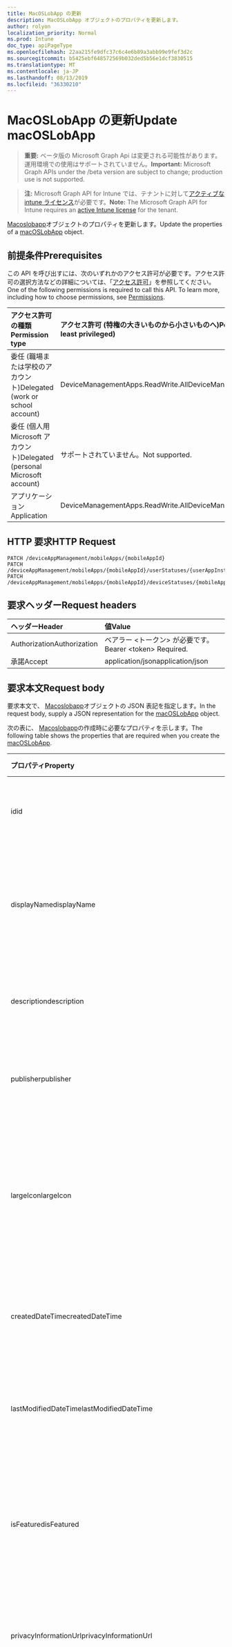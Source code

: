 ```yaml
---
title: MacOSLobApp の更新
description: MacOSLobApp オブジェクトのプロパティを更新します。
author: rolyon
localization_priority: Normal
ms.prod: Intune
doc_type: apiPageType
ms.openlocfilehash: 22aa215fe9dfc37c6c4e6b89a3abb99e9fef3d2c
ms.sourcegitcommit: b5425ebf648572569b032ded5b56e1dcf3830515
ms.translationtype: MT
ms.contentlocale: ja-JP
ms.lasthandoff: 08/13/2019
ms.locfileid: "36330210"
---
```

# <a name="update-macoslobapp"></a><span data-ttu-id="33e81-103">MacOSLobApp の更新</span><span class="sxs-lookup"><span data-stu-id="33e81-103">Update macOSLobApp</span></span>

> <span data-ttu-id="33e81-104">**重要:** ベータ版の Microsoft Graph Api は変更される可能性があります。運用環境での使用はサポートされていません。</span><span class="sxs-lookup"><span data-stu-id="33e81-104">**Important:** Microsoft Graph APIs under the /beta version are subject to change; production use is not supported.</span></span>

> <span data-ttu-id="33e81-105">**注:** Microsoft Graph API for Intune では、テナントに対して[アクティブな intune ライセンス](https://go.microsoft.com/fwlink/?linkid=839381)が必要です。</span><span class="sxs-lookup"><span data-stu-id="33e81-105">**Note:** The Microsoft Graph API for Intune requires an [active Intune license](https://go.microsoft.com/fwlink/?linkid=839381) for the tenant.</span></span>

<span data-ttu-id="33e81-106">[Macoslobapp](../resources/intune-apps-macoslobapp.md)オブジェクトのプロパティを更新します。</span><span class="sxs-lookup"><span data-stu-id="33e81-106">Update the properties of a [macOSLobApp](../resources/intune-apps-macoslobapp.md) object.</span></span>

## <a name="prerequisites"></a><span data-ttu-id="33e81-107">前提条件</span><span class="sxs-lookup"><span data-stu-id="33e81-107">Prerequisites</span></span>
<span data-ttu-id="33e81-p101">この API を呼び出すには、次のいずれかのアクセス許可が必要です。アクセス許可の選択方法などの詳細については、「[アクセス許可](/graph/permissions-reference)」を参照してください。</span><span class="sxs-lookup"><span data-stu-id="33e81-p101">One of the following permissions is required to call this API. To learn more, including how to choose permissions, see [Permissions](/graph/permissions-reference).</span></span>

|<span data-ttu-id="33e81-110">アクセス許可の種類</span><span class="sxs-lookup"><span data-stu-id="33e81-110">Permission type</span></span>|<span data-ttu-id="33e81-111">アクセス許可 (特権の大きいものから小さいものへ)</span><span class="sxs-lookup"><span data-stu-id="33e81-111">Permissions (from most to least privileged)</span></span>|
|:---|:---|
|<span data-ttu-id="33e81-112">委任 (職場または学校のアカウント)</span><span class="sxs-lookup"><span data-stu-id="33e81-112">Delegated (work or school account)</span></span>|<span data-ttu-id="33e81-113">DeviceManagementApps.ReadWrite.All</span><span class="sxs-lookup"><span data-stu-id="33e81-113">DeviceManagementApps.ReadWrite.All</span></span>|
|<span data-ttu-id="33e81-114">委任 (個人用 Microsoft アカウント)</span><span class="sxs-lookup"><span data-stu-id="33e81-114">Delegated (personal Microsoft account)</span></span>|<span data-ttu-id="33e81-115">サポートされていません。</span><span class="sxs-lookup"><span data-stu-id="33e81-115">Not supported.</span></span>|
|<span data-ttu-id="33e81-116">アプリケーション</span><span class="sxs-lookup"><span data-stu-id="33e81-116">Application</span></span>|<span data-ttu-id="33e81-117">DeviceManagementApps.ReadWrite.All</span><span class="sxs-lookup"><span data-stu-id="33e81-117">DeviceManagementApps.ReadWrite.All</span></span>|

## <a name="http-request"></a><span data-ttu-id="33e81-118">HTTP 要求</span><span class="sxs-lookup"><span data-stu-id="33e81-118">HTTP Request</span></span>
<!-- {
  "blockType": "ignored"
}
-->
``` http
PATCH /deviceAppManagement/mobileApps/{mobileAppId}
PATCH /deviceAppManagement/mobileApps/{mobileAppId}/userStatuses/{userAppInstallStatusId}/app
PATCH /deviceAppManagement/mobileApps/{mobileAppId}/deviceStatuses/{mobileAppInstallStatusId}/app
```

## <a name="request-headers"></a><span data-ttu-id="33e81-119">要求ヘッダー</span><span class="sxs-lookup"><span data-stu-id="33e81-119">Request headers</span></span>
|<span data-ttu-id="33e81-120">ヘッダー</span><span class="sxs-lookup"><span data-stu-id="33e81-120">Header</span></span>|<span data-ttu-id="33e81-121">値</span><span class="sxs-lookup"><span data-stu-id="33e81-121">Value</span></span>|
|:---|:---|
|<span data-ttu-id="33e81-122">Authorization</span><span class="sxs-lookup"><span data-stu-id="33e81-122">Authorization</span></span>|<span data-ttu-id="33e81-123">ベアラー &lt;トークン&gt; が必要です。</span><span class="sxs-lookup"><span data-stu-id="33e81-123">Bearer &lt;token&gt; Required.</span></span>|
|<span data-ttu-id="33e81-124">承諾</span><span class="sxs-lookup"><span data-stu-id="33e81-124">Accept</span></span>|<span data-ttu-id="33e81-125">application/json</span><span class="sxs-lookup"><span data-stu-id="33e81-125">application/json</span></span>|

## <a name="request-body"></a><span data-ttu-id="33e81-126">要求本文</span><span class="sxs-lookup"><span data-stu-id="33e81-126">Request body</span></span>
<span data-ttu-id="33e81-127">要求本文で、 [Macoslobapp](../resources/intune-apps-macoslobapp.md)オブジェクトの JSON 表記を指定します。</span><span class="sxs-lookup"><span data-stu-id="33e81-127">In the request body, supply a JSON representation for the [macOSLobApp](../resources/intune-apps-macoslobapp.md) object.</span></span>

<span data-ttu-id="33e81-128">次の表に、 [Macoslobapp](../resources/intune-apps-macoslobapp.md)の作成時に必要なプロパティを示します。</span><span class="sxs-lookup"><span data-stu-id="33e81-128">The following table shows the properties that are required when you create the [macOSLobApp](../resources/intune-apps-macoslobapp.md).</span></span>

|<span data-ttu-id="33e81-129">プロパティ</span><span class="sxs-lookup"><span data-stu-id="33e81-129">Property</span></span>|<span data-ttu-id="33e81-130">型</span><span class="sxs-lookup"><span data-stu-id="33e81-130">Type</span></span>|<span data-ttu-id="33e81-131">説明</span><span class="sxs-lookup"><span data-stu-id="33e81-131">Description</span></span>|
|:---|:---|:---|
|<span data-ttu-id="33e81-132">id</span><span class="sxs-lookup"><span data-stu-id="33e81-132">id</span></span>|<span data-ttu-id="33e81-133">文字列</span><span class="sxs-lookup"><span data-stu-id="33e81-133">String</span></span>|<span data-ttu-id="33e81-134">エンティティのキー。</span><span class="sxs-lookup"><span data-stu-id="33e81-134">Key of the entity.</span></span> <span data-ttu-id="33e81-135">[mobileApp](../resources/intune-apps-mobileapp.md) から継承します</span><span class="sxs-lookup"><span data-stu-id="33e81-135">Inherited from [mobileApp](../resources/intune-apps-mobileapp.md)</span></span>|
|<span data-ttu-id="33e81-136">displayName</span><span class="sxs-lookup"><span data-stu-id="33e81-136">displayName</span></span>|<span data-ttu-id="33e81-137">文字列</span><span class="sxs-lookup"><span data-stu-id="33e81-137">String</span></span>|<span data-ttu-id="33e81-138">管理者が提供またはインポートしたアプリのタイトル。</span><span class="sxs-lookup"><span data-stu-id="33e81-138">The admin provided or imported title of the app.</span></span> <span data-ttu-id="33e81-139">[mobileApp](../resources/intune-apps-mobileapp.md) から継承します</span><span class="sxs-lookup"><span data-stu-id="33e81-139">Inherited from [mobileApp](../resources/intune-apps-mobileapp.md)</span></span>|
|<span data-ttu-id="33e81-140">description</span><span class="sxs-lookup"><span data-stu-id="33e81-140">description</span></span>|<span data-ttu-id="33e81-141">String</span><span class="sxs-lookup"><span data-stu-id="33e81-141">String</span></span>|<span data-ttu-id="33e81-142">アプリの説明。</span><span class="sxs-lookup"><span data-stu-id="33e81-142">The description of the app.</span></span> <span data-ttu-id="33e81-143">[mobileApp](../resources/intune-apps-mobileapp.md) から継承します</span><span class="sxs-lookup"><span data-stu-id="33e81-143">Inherited from [mobileApp](../resources/intune-apps-mobileapp.md)</span></span>|
|<span data-ttu-id="33e81-144">publisher</span><span class="sxs-lookup"><span data-stu-id="33e81-144">publisher</span></span>|<span data-ttu-id="33e81-145">String</span><span class="sxs-lookup"><span data-stu-id="33e81-145">String</span></span>|<span data-ttu-id="33e81-146">アプリの発行元。</span><span class="sxs-lookup"><span data-stu-id="33e81-146">The publisher of the app.</span></span> <span data-ttu-id="33e81-147">[mobileApp](../resources/intune-apps-mobileapp.md) から継承します</span><span class="sxs-lookup"><span data-stu-id="33e81-147">Inherited from [mobileApp](../resources/intune-apps-mobileapp.md)</span></span>|
|<span data-ttu-id="33e81-148">largeIcon</span><span class="sxs-lookup"><span data-stu-id="33e81-148">largeIcon</span></span>|[<span data-ttu-id="33e81-149">mimeContent</span><span class="sxs-lookup"><span data-stu-id="33e81-149">mimeContent</span></span>](../resources/intune-shared-mimecontent.md)|<span data-ttu-id="33e81-150">アプリの詳細に表示され、アイコンのアップロードに使用される大きいアイコン。</span><span class="sxs-lookup"><span data-stu-id="33e81-150">The large icon, to be displayed in the app details and used for upload of the icon.</span></span> <span data-ttu-id="33e81-151">[mobileApp](../resources/intune-apps-mobileapp.md) から継承します</span><span class="sxs-lookup"><span data-stu-id="33e81-151">Inherited from [mobileApp](../resources/intune-apps-mobileapp.md)</span></span>|
|<span data-ttu-id="33e81-152">createdDateTime</span><span class="sxs-lookup"><span data-stu-id="33e81-152">createdDateTime</span></span>|<span data-ttu-id="33e81-153">DateTimeOffset</span><span class="sxs-lookup"><span data-stu-id="33e81-153">DateTimeOffset</span></span>|<span data-ttu-id="33e81-154">アプリが作成された日時。</span><span class="sxs-lookup"><span data-stu-id="33e81-154">The date and time the app was created.</span></span> <span data-ttu-id="33e81-155">[mobileApp](../resources/intune-apps-mobileapp.md) から継承します</span><span class="sxs-lookup"><span data-stu-id="33e81-155">Inherited from [mobileApp](../resources/intune-apps-mobileapp.md)</span></span>|
|<span data-ttu-id="33e81-156">lastModifiedDateTime</span><span class="sxs-lookup"><span data-stu-id="33e81-156">lastModifiedDateTime</span></span>|<span data-ttu-id="33e81-157">DateTimeOffset</span><span class="sxs-lookup"><span data-stu-id="33e81-157">DateTimeOffset</span></span>|<span data-ttu-id="33e81-158">アプリが最後に変更された日時。</span><span class="sxs-lookup"><span data-stu-id="33e81-158">The date and time the app was last modified.</span></span> <span data-ttu-id="33e81-159">[mobileApp](../resources/intune-apps-mobileapp.md) から継承します</span><span class="sxs-lookup"><span data-stu-id="33e81-159">Inherited from [mobileApp](../resources/intune-apps-mobileapp.md)</span></span>|
|<span data-ttu-id="33e81-160">isFeatured</span><span class="sxs-lookup"><span data-stu-id="33e81-160">isFeatured</span></span>|<span data-ttu-id="33e81-161">Boolean</span><span class="sxs-lookup"><span data-stu-id="33e81-161">Boolean</span></span>|<span data-ttu-id="33e81-162">アプリが管理者のおすすめとしてマークされたかどうかを示す値。[mobileApp](../resources/intune-apps-mobileapp.md) から継承します</span><span class="sxs-lookup"><span data-stu-id="33e81-162">The value indicating whether the app is marked as featured by the admin. Inherited from [mobileApp](../resources/intune-apps-mobileapp.md)</span></span>|
|<span data-ttu-id="33e81-163">privacyInformationUrl</span><span class="sxs-lookup"><span data-stu-id="33e81-163">privacyInformationUrl</span></span>|<span data-ttu-id="33e81-164">String</span><span class="sxs-lookup"><span data-stu-id="33e81-164">String</span></span>|<span data-ttu-id="33e81-165">プライバシーに関する声明の URL。</span><span class="sxs-lookup"><span data-stu-id="33e81-165">The privacy statement Url.</span></span> <span data-ttu-id="33e81-166">[mobileApp](../resources/intune-apps-mobileapp.md) から継承します</span><span class="sxs-lookup"><span data-stu-id="33e81-166">Inherited from [mobileApp](../resources/intune-apps-mobileapp.md)</span></span>|
|<span data-ttu-id="33e81-167">informationUrl</span><span class="sxs-lookup"><span data-stu-id="33e81-167">informationUrl</span></span>|<span data-ttu-id="33e81-168">String</span><span class="sxs-lookup"><span data-stu-id="33e81-168">String</span></span>|<span data-ttu-id="33e81-169">詳細情報の URL。</span><span class="sxs-lookup"><span data-stu-id="33e81-169">The more information Url.</span></span> <span data-ttu-id="33e81-170">[mobileApp](../resources/intune-apps-mobileapp.md) から継承します</span><span class="sxs-lookup"><span data-stu-id="33e81-170">Inherited from [mobileApp](../resources/intune-apps-mobileapp.md)</span></span>|
|<span data-ttu-id="33e81-171">owner</span><span class="sxs-lookup"><span data-stu-id="33e81-171">owner</span></span>|<span data-ttu-id="33e81-172">String</span><span class="sxs-lookup"><span data-stu-id="33e81-172">String</span></span>|<span data-ttu-id="33e81-173">アプリの所有者。</span><span class="sxs-lookup"><span data-stu-id="33e81-173">The owner of the app.</span></span> <span data-ttu-id="33e81-174">[mobileApp](../resources/intune-apps-mobileapp.md) から継承します</span><span class="sxs-lookup"><span data-stu-id="33e81-174">Inherited from [mobileApp](../resources/intune-apps-mobileapp.md)</span></span>|
|<span data-ttu-id="33e81-175">developer</span><span class="sxs-lookup"><span data-stu-id="33e81-175">developer</span></span>|<span data-ttu-id="33e81-176">String</span><span class="sxs-lookup"><span data-stu-id="33e81-176">String</span></span>|<span data-ttu-id="33e81-177">アプリの開発者。</span><span class="sxs-lookup"><span data-stu-id="33e81-177">The developer of the app.</span></span> <span data-ttu-id="33e81-178">[mobileApp](../resources/intune-apps-mobileapp.md) から継承します</span><span class="sxs-lookup"><span data-stu-id="33e81-178">Inherited from [mobileApp](../resources/intune-apps-mobileapp.md)</span></span>|
|<span data-ttu-id="33e81-179">notes</span><span class="sxs-lookup"><span data-stu-id="33e81-179">notes</span></span>|<span data-ttu-id="33e81-180">String</span><span class="sxs-lookup"><span data-stu-id="33e81-180">String</span></span>|<span data-ttu-id="33e81-181">アプリ用のメモ。</span><span class="sxs-lookup"><span data-stu-id="33e81-181">Notes for the app.</span></span> <span data-ttu-id="33e81-182">[mobileApp](../resources/intune-apps-mobileapp.md) から継承します</span><span class="sxs-lookup"><span data-stu-id="33e81-182">Inherited from [mobileApp](../resources/intune-apps-mobileapp.md)</span></span>|
|<span data-ttu-id="33e81-183">uploadState</span><span class="sxs-lookup"><span data-stu-id="33e81-183">uploadState</span></span>|<span data-ttu-id="33e81-184">Int32</span><span class="sxs-lookup"><span data-stu-id="33e81-184">Int32</span></span>|<span data-ttu-id="33e81-185">アップロード状態。</span><span class="sxs-lookup"><span data-stu-id="33e81-185">The upload state.</span></span> <span data-ttu-id="33e81-186">[mobileApp](../resources/intune-apps-mobileapp.md) から継承します</span><span class="sxs-lookup"><span data-stu-id="33e81-186">Inherited from [mobileApp](../resources/intune-apps-mobileapp.md)</span></span>|
|<span data-ttu-id="33e81-187">publishingState</span><span class="sxs-lookup"><span data-stu-id="33e81-187">publishingState</span></span>|[<span data-ttu-id="33e81-188">mobileAppPublishingState</span><span class="sxs-lookup"><span data-stu-id="33e81-188">mobileAppPublishingState</span></span>](../resources/intune-apps-mobileapppublishingstate.md)|<span data-ttu-id="33e81-189">アプリの発行の状態。</span><span class="sxs-lookup"><span data-stu-id="33e81-189">The publishing state for the app.</span></span> <span data-ttu-id="33e81-190">アプリが発行されていない限り、アプリを割り当てることができません。</span><span class="sxs-lookup"><span data-stu-id="33e81-190">The app cannot be assigned unless the app is published.</span></span> <span data-ttu-id="33e81-191">[MobileApp](../resources/intune-apps-mobileapp.md)から継承されます。</span><span class="sxs-lookup"><span data-stu-id="33e81-191">Inherited from [mobileApp](../resources/intune-apps-mobileapp.md).</span></span> <span data-ttu-id="33e81-192">可能な値は、`notPublished`、`processing`、`published` です。</span><span class="sxs-lookup"><span data-stu-id="33e81-192">Possible values are: `notPublished`, `processing`, `published`.</span></span>|
|<span data-ttu-id="33e81-193">isAssigned</span><span class="sxs-lookup"><span data-stu-id="33e81-193">isAssigned</span></span>|<span data-ttu-id="33e81-194">Boolean</span><span class="sxs-lookup"><span data-stu-id="33e81-194">Boolean</span></span>|<span data-ttu-id="33e81-195">アプリが少なくとも1つのグループに割り当てられているかどうかを示す値。</span><span class="sxs-lookup"><span data-stu-id="33e81-195">The value indicating whether the app is assigned to at least one group.</span></span> <span data-ttu-id="33e81-196">[mobileApp](../resources/intune-apps-mobileapp.md) から継承します</span><span class="sxs-lookup"><span data-stu-id="33e81-196">Inherited from [mobileApp](../resources/intune-apps-mobileapp.md)</span></span>|
|<span data-ttu-id="33e81-197">roleScopeTagIds</span><span class="sxs-lookup"><span data-stu-id="33e81-197">roleScopeTagIds</span></span>|<span data-ttu-id="33e81-198">文字列コレクション</span><span class="sxs-lookup"><span data-stu-id="33e81-198">String collection</span></span>|<span data-ttu-id="33e81-199">このモバイルアプリの範囲タグ id のリスト。</span><span class="sxs-lookup"><span data-stu-id="33e81-199">List of scope tag ids for this mobile app.</span></span> <span data-ttu-id="33e81-200">[mobileApp](../resources/intune-apps-mobileapp.md) から継承します</span><span class="sxs-lookup"><span data-stu-id="33e81-200">Inherited from [mobileApp](../resources/intune-apps-mobileapp.md)</span></span>|
|<span data-ttu-id="33e81-201">dependentAppCount</span><span class="sxs-lookup"><span data-stu-id="33e81-201">dependentAppCount</span></span>|<span data-ttu-id="33e81-202">Int32</span><span class="sxs-lookup"><span data-stu-id="33e81-202">Int32</span></span>|<span data-ttu-id="33e81-203">子アプリが持つ依存関係の合計数。</span><span class="sxs-lookup"><span data-stu-id="33e81-203">The total number of dependencies the child app has.</span></span> <span data-ttu-id="33e81-204">[mobileApp](../resources/intune-apps-mobileapp.md) から継承します</span><span class="sxs-lookup"><span data-stu-id="33e81-204">Inherited from [mobileApp](../resources/intune-apps-mobileapp.md)</span></span>|
|<span data-ttu-id="33e81-205">committedContentVersion</span><span class="sxs-lookup"><span data-stu-id="33e81-205">committedContentVersion</span></span>|<span data-ttu-id="33e81-206">String</span><span class="sxs-lookup"><span data-stu-id="33e81-206">String</span></span>|<span data-ttu-id="33e81-207">内部にコミットされたコンテンツのバージョン。</span><span class="sxs-lookup"><span data-stu-id="33e81-207">The internal committed content version.</span></span> <span data-ttu-id="33e81-208">[mobileLobApp](../resources/intune-apps-mobilelobapp.md) から継承します</span><span class="sxs-lookup"><span data-stu-id="33e81-208">Inherited from [mobileLobApp](../resources/intune-apps-mobilelobapp.md)</span></span>|
|<span data-ttu-id="33e81-209">fileName</span><span class="sxs-lookup"><span data-stu-id="33e81-209">fileName</span></span>|<span data-ttu-id="33e81-210">String</span><span class="sxs-lookup"><span data-stu-id="33e81-210">String</span></span>|<span data-ttu-id="33e81-211">メインの LOB アプリケーションのファイル名。</span><span class="sxs-lookup"><span data-stu-id="33e81-211">The name of the main Lob application file.</span></span> <span data-ttu-id="33e81-212">[mobileLobApp](../resources/intune-apps-mobilelobapp.md) から継承します</span><span class="sxs-lookup"><span data-stu-id="33e81-212">Inherited from [mobileLobApp](../resources/intune-apps-mobilelobapp.md)</span></span>|
|<span data-ttu-id="33e81-213">size</span><span class="sxs-lookup"><span data-stu-id="33e81-213">size</span></span>|<span data-ttu-id="33e81-214">Int64</span><span class="sxs-lookup"><span data-stu-id="33e81-214">Int64</span></span>|<span data-ttu-id="33e81-215">アップロードされたすべてのファイルを含む合計サイズ。</span><span class="sxs-lookup"><span data-stu-id="33e81-215">The total size, including all uploaded files.</span></span> <span data-ttu-id="33e81-216">[mobileLobApp](../resources/intune-apps-mobilelobapp.md) から継承します</span><span class="sxs-lookup"><span data-stu-id="33e81-216">Inherited from [mobileLobApp](../resources/intune-apps-mobilelobapp.md)</span></span>|
|<span data-ttu-id="33e81-217">bundleId</span><span class="sxs-lookup"><span data-stu-id="33e81-217">bundleId</span></span>|<span data-ttu-id="33e81-218">文字列型 (String)</span><span class="sxs-lookup"><span data-stu-id="33e81-218">String</span></span>|<span data-ttu-id="33e81-219">バンドル id。</span><span class="sxs-lookup"><span data-stu-id="33e81-219">The bundle id.</span></span>|
|<span data-ttu-id="33e81-220">minimumSupportedOperatingSystem</span><span class="sxs-lookup"><span data-stu-id="33e81-220">minimumSupportedOperatingSystem</span></span>|[<span data-ttu-id="33e81-221">macOSMinimumOperatingSystem</span><span class="sxs-lookup"><span data-stu-id="33e81-221">macOSMinimumOperatingSystem</span></span>](../resources/intune-apps-macosminimumoperatingsystem.md)|<span data-ttu-id="33e81-222">該当するオペレーティング システムの最小の値。</span><span class="sxs-lookup"><span data-stu-id="33e81-222">The value for the minimum applicable operating system.</span></span>|
|<span data-ttu-id="33e81-223">buildNumber</span><span class="sxs-lookup"><span data-stu-id="33e81-223">buildNumber</span></span>|<span data-ttu-id="33e81-224">String</span><span class="sxs-lookup"><span data-stu-id="33e81-224">String</span></span>|<span data-ttu-id="33e81-225">MacOS 基幹業務 (LoB) アプリのビルド番号。</span><span class="sxs-lookup"><span data-stu-id="33e81-225">The build number of MacOS Line of Business (LoB) app.</span></span>|
|<span data-ttu-id="33e81-226">VersionNumber</span><span class="sxs-lookup"><span data-stu-id="33e81-226">versionNumber</span></span>|<span data-ttu-id="33e81-227">String</span><span class="sxs-lookup"><span data-stu-id="33e81-227">String</span></span>|<span data-ttu-id="33e81-228">MacOS 基幹業務 (LoB) アプリのバージョン番号。</span><span class="sxs-lookup"><span data-stu-id="33e81-228">The version number of MacOS Line of Business (LoB) app.</span></span>|
|<span data-ttu-id="33e81-229">childApps</span><span class="sxs-lookup"><span data-stu-id="33e81-229">childApps</span></span>|<span data-ttu-id="33e81-230">[Macoslobchildapp](../resources/intune-apps-macoslobchildapp.md)コレクション</span><span class="sxs-lookup"><span data-stu-id="33e81-230">[macOSLobChildApp](../resources/intune-apps-macoslobchildapp.md) collection</span></span>|<span data-ttu-id="33e81-231">このバンドルパッケージのアプリリスト</span><span class="sxs-lookup"><span data-stu-id="33e81-231">The app list in this bundle package</span></span>|
|<span data-ttu-id="33e81-232">identityVersion</span><span class="sxs-lookup"><span data-stu-id="33e81-232">identityVersion</span></span>|<span data-ttu-id="33e81-233">String</span><span class="sxs-lookup"><span data-stu-id="33e81-233">String</span></span>|<span data-ttu-id="33e81-234">ID のバージョン。</span><span class="sxs-lookup"><span data-stu-id="33e81-234">The identity version.</span></span>|
|<span data-ttu-id="33e81-235">md5HashChunkSize</span><span class="sxs-lookup"><span data-stu-id="33e81-235">md5HashChunkSize</span></span>|<span data-ttu-id="33e81-236">Int32</span><span class="sxs-lookup"><span data-stu-id="33e81-236">Int32</span></span>|<span data-ttu-id="33e81-237">MD5 ハッシュのチャンクサイズ</span><span class="sxs-lookup"><span data-stu-id="33e81-237">The chunk size for MD5 hash</span></span>|
|<span data-ttu-id="33e81-238">md5Hash</span><span class="sxs-lookup"><span data-stu-id="33e81-238">md5Hash</span></span>|<span data-ttu-id="33e81-239">文字列コレクション</span><span class="sxs-lookup"><span data-stu-id="33e81-239">String collection</span></span>|<span data-ttu-id="33e81-240">MD5 ハッシュコード</span><span class="sxs-lookup"><span data-stu-id="33e81-240">The MD5 hash codes</span></span>|
|<span data-ttu-id="33e81-241">ignoreVersionDetection</span><span class="sxs-lookup"><span data-stu-id="33e81-241">ignoreVersionDetection</span></span>|<span data-ttu-id="33e81-242">Boolean</span><span class="sxs-lookup"><span data-stu-id="33e81-242">Boolean</span></span>|<span data-ttu-id="33e81-243">アプリをデバイスにインストールした後に、アプリのバージョンを使用してアプリを検出するかどうかを制御するブール値。</span><span class="sxs-lookup"><span data-stu-id="33e81-243">A boolean to control whether the app's version will be used to detect the app after it is installed on a device.</span></span> <span data-ttu-id="33e81-244">自己更新機能を使用する macOS 基幹業務 (LoB) アプリの場合は、true に設定します。</span><span class="sxs-lookup"><span data-stu-id="33e81-244">Set this to true for macOS Line of Business (LoB) apps that use a self update feature.</span></span>|



## <a name="response"></a><span data-ttu-id="33e81-245">応答</span><span class="sxs-lookup"><span data-stu-id="33e81-245">Response</span></span>
<span data-ttu-id="33e81-246">成功した場合、このメソッド`200 OK`は応答コードと、応答本文で更新された[Macoslobapp](../resources/intune-apps-macoslobapp.md)オブジェクトを返します。</span><span class="sxs-lookup"><span data-stu-id="33e81-246">If successful, this method returns a `200 OK` response code and an updated [macOSLobApp](../resources/intune-apps-macoslobapp.md) object in the response body.</span></span>

## <a name="example"></a><span data-ttu-id="33e81-247">例</span><span class="sxs-lookup"><span data-stu-id="33e81-247">Example</span></span>

### <a name="request"></a><span data-ttu-id="33e81-248">要求</span><span class="sxs-lookup"><span data-stu-id="33e81-248">Request</span></span>
<span data-ttu-id="33e81-249">以下は、要求の例です。</span><span class="sxs-lookup"><span data-stu-id="33e81-249">Here is an example of the request.</span></span>
``` http
PATCH https://graph.microsoft.com/beta/deviceAppManagement/mobileApps/{mobileAppId}
Content-type: application/json
Content-length: 1574

{
  "@odata.type": "#microsoft.graph.macOSLobApp",
  "displayName": "Display Name value",
  "description": "Description value",
  "publisher": "Publisher value",
  "largeIcon": {
    "@odata.type": "microsoft.graph.mimeContent",
    "type": "Type value",
    "value": "dmFsdWU="
  },
  "isFeatured": true,
  "privacyInformationUrl": "https://example.com/privacyInformationUrl/",
  "informationUrl": "https://example.com/informationUrl/",
  "owner": "Owner value",
  "developer": "Developer value",
  "notes": "Notes value",
  "uploadState": 11,
  "publishingState": "processing",
  "isAssigned": true,
  "roleScopeTagIds": [
    "Role Scope Tag Ids value"
  ],
  "dependentAppCount": 1,
  "committedContentVersion": "Committed Content Version value",
  "fileName": "File Name value",
  "size": 4,
  "bundleId": "Bundle Id value",
  "minimumSupportedOperatingSystem": {
    "@odata.type": "microsoft.graph.macOSMinimumOperatingSystem",
    "v10_7": true,
    "v10_8": true,
    "v10_9": true,
    "v10_10": true,
    "v10_11": true,
    "v10_12": true,
    "v10_13": true
  },
  "buildNumber": "Build Number value",
  "versionNumber": "Version Number value",
  "childApps": [
    {
      "@odata.type": "microsoft.graph.macOSLobChildApp",
      "bundleId": "Bundle Id value",
      "buildNumber": "Build Number value",
      "versionNumber": "Version Number value"
    }
  ],
  "identityVersion": "Identity Version value",
  "md5HashChunkSize": 0,
  "md5Hash": [
    "Md5Hash value"
  ],
  "ignoreVersionDetection": true
}
```

### <a name="response"></a><span data-ttu-id="33e81-250">応答</span><span class="sxs-lookup"><span data-stu-id="33e81-250">Response</span></span>
<span data-ttu-id="33e81-p123">以下は、応答の例です。注:簡潔にするために、ここに示す応答オブジェクトは切り詰められている場合があります。すべてのプロパティは実際の呼び出しから返されます。</span><span class="sxs-lookup"><span data-stu-id="33e81-p123">Here is an example of the response. Note: The response object shown here may be truncated for brevity. All of the properties will be returned from an actual call.</span></span>
``` http
HTTP/1.1 200 OK
Content-Type: application/json
Content-Length: 1746

{
  "@odata.type": "#microsoft.graph.macOSLobApp",
  "id": "7be9250a-250a-7be9-0a25-e97b0a25e97b",
  "displayName": "Display Name value",
  "description": "Description value",
  "publisher": "Publisher value",
  "largeIcon": {
    "@odata.type": "microsoft.graph.mimeContent",
    "type": "Type value",
    "value": "dmFsdWU="
  },
  "createdDateTime": "2017-01-01T00:02:43.5775965-08:00",
  "lastModifiedDateTime": "2017-01-01T00:00:35.1329464-08:00",
  "isFeatured": true,
  "privacyInformationUrl": "https://example.com/privacyInformationUrl/",
  "informationUrl": "https://example.com/informationUrl/",
  "owner": "Owner value",
  "developer": "Developer value",
  "notes": "Notes value",
  "uploadState": 11,
  "publishingState": "processing",
  "isAssigned": true,
  "roleScopeTagIds": [
    "Role Scope Tag Ids value"
  ],
  "dependentAppCount": 1,
  "committedContentVersion": "Committed Content Version value",
  "fileName": "File Name value",
  "size": 4,
  "bundleId": "Bundle Id value",
  "minimumSupportedOperatingSystem": {
    "@odata.type": "microsoft.graph.macOSMinimumOperatingSystem",
    "v10_7": true,
    "v10_8": true,
    "v10_9": true,
    "v10_10": true,
    "v10_11": true,
    "v10_12": true,
    "v10_13": true
  },
  "buildNumber": "Build Number value",
  "versionNumber": "Version Number value",
  "childApps": [
    {
      "@odata.type": "microsoft.graph.macOSLobChildApp",
      "bundleId": "Bundle Id value",
      "buildNumber": "Build Number value",
      "versionNumber": "Version Number value"
    }
  ],
  "identityVersion": "Identity Version value",
  "md5HashChunkSize": 0,
  "md5Hash": [
    "Md5Hash value"
  ],
  "ignoreVersionDetection": true
}
```






